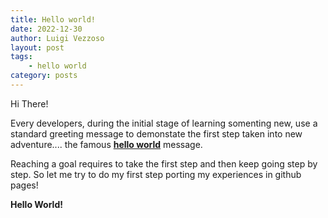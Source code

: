 ```yaml
---
title: Hello world!
date: 2022-12-30
author: Luigi Vezzoso
layout: post
tags:
    - hello world
category: posts
---
```


Hi There!


Every developers, during the initial stage of learning somenting new, use a standard greeting message to demonstate the first step taken into new adventure.... the famous [**hello world**](https://en.wikipedia.org/wiki/%22Hello,_World!%22_program) message.

Reaching a goal requires to take the first step and then keep going step by step. So let me try to do my first step porting my experiences in github pages!

**Hello World!**